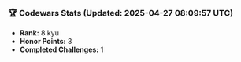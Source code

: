 ### 🏆 Codewars Stats (Updated: 2025-04-27 08:09:57 UTC)

- **Rank:** 8 kyu
- **Honor Points:** 3
- **Completed Challenges:** 1
